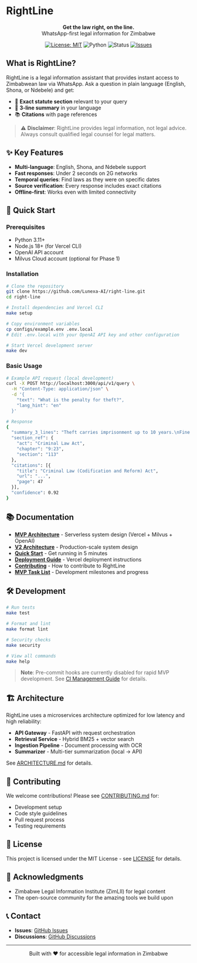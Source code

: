 # RightLine

<p align="center">
  <strong>Get the law right, on the line.</strong><br>
  WhatsApp-first legal information for Zimbabwe
</p>

<p align="center">
  <a href="LICENSE"><img alt="License: MIT" src="https://img.shields.io/badge/License-MIT-green.svg"></a>
  <img alt="Python" src="https://img.shields.io/badge/python-3.11+-blue">
  <img alt="Status" src="https://img.shields.io/badge/status-Pre--MVP-orange">
  <a href="https://github.com/Lunexa-AI/right-line/issues"><img alt="Issues" src="https://img.shields.io/github/issues/Lunexa-AI/right-line"></a>
</p>

## What is RightLine?

RightLine is a legal information assistant that provides instant access to Zimbabwean law via WhatsApp. Ask a question in plain language (English, Shona, or Ndebele) and get:

- 📜 **Exact statute section** relevant to your query
- 📝 **3-line summary** in your language
- 📚 **Citations** with page references

> ⚠️ **Disclaimer**: RightLine provides legal information, not legal advice. Always consult qualified legal counsel for legal matters.

## ✨ Key Features

- **Multi-language**: English, Shona, and Ndebele support
- **Fast responses**: Under 2 seconds on 2G networks
- **Temporal queries**: Find laws as they were on specific dates
- **Source verification**: Every response includes exact citations
- **Offline-first**: Works even with limited connectivity

## 🚀 Quick Start

### Prerequisites

- Python 3.11+
- Node.js 18+ (for Vercel CLI)
- OpenAI API account
- Milvus Cloud account (optional for Phase 1)

### Installation

```bash
# Clone the repository
git clone https://github.com/Lunexa-AI/right-line.git
cd right-line

# Install dependencies and Vercel CLI
make setup

# Copy environment variables
cp configs/example.env .env.local
# Edit .env.local with your OpenAI API key and other configuration

# Start Vercel development server
make dev
```

### Basic Usage

```bash
# Example API request (local development)
curl -X POST http://localhost:3000/api/v1/query \
  -H "Content-Type: application/json" \
  -d '{
    "text": "What is the penalty for theft?",
    "lang_hint": "en"
  }'

# Response
{
  "summary_3_lines": "Theft carries imprisonment up to 10 years.\nFine may be imposed instead or in addition.\nCourt considers value and circumstances.",
  "section_ref": {
    "act": "Criminal Law Act",
    "chapter": "9:23",
    "section": "113"
  },
  "citations": [{
    "title": "Criminal Law (Codification and Reform) Act",
    "url": "...",
    "page": 47
  }],
  "confidence": 0.92
}
```

## 📚 Documentation

- [**MVP Architecture**](docs/project/MVP_ARCHITECTURE.md) - Serverless system design (Vercel + Milvus + OpenAI)
- [**V2 Architecture**](docs/project/V2_ARCHITECTURE.md) - Production-scale system design
- [**Quick Start**](docs/QUICKSTART.md) - Get running in 5 minutes
- [**Deployment Guide**](docs/DEPLOYMENT.md) - Vercel deployment instructions
- [**Contributing**](docs/project/CONTRIBUTING.md) - How to contribute to RightLine
- [**MVP Task List**](docs/project/MVP_TASK_LIST.md) - Development milestones and progress

## 🛠️ Development

```bash
# Run tests
make test

# Format and lint
make format lint

# Security checks
make security

# View all commands
make help
```

> **Note**: Pre-commit hooks are currently disabled for rapid MVP development. See [CI Management Guide](docs/development/ci-management.md) for details.

## 🏗️ Architecture

RightLine uses a microservices architecture optimized for low latency and high reliability:

- **API Gateway** - FastAPI with request orchestration
- **Retrieval Service** - Hybrid BM25 + vector search
- **Ingestion Pipeline** - Document processing with OCR
- **Summarizer** - Multi-tier summarization (local → API)

See [ARCHITECTURE.md](ARCHITECTURE.md) for details.

## 🤝 Contributing

We welcome contributions! Please see [CONTRIBUTING.md](CONTRIBUTING.md) for:
- Development setup
- Code style guidelines
- Pull request process
- Testing requirements

## 📄 License

This project is licensed under the MIT License - see [LICENSE](LICENSE) for details.

## 🙏 Acknowledgments

- Zimbabwe Legal Information Institute (ZimLII) for legal content
- The open-source community for the amazing tools we build upon

## 📞 Contact

- **Issues**: [GitHub Issues](https://github.com/Lunexa-AI/right-line/issues)
- **Discussions**: [GitHub Discussions](https://github.com/Lunexa-AI/right-line/discussions)

---

<p align="center">
  Built with ❤️ for accessible legal information in Zimbabwe
</p>
